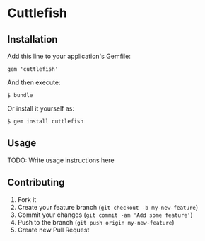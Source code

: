 # Cuttlefish



## Installation

Add this line to your application's Gemfile:

    gem 'cuttlefish'

And then execute:

    $ bundle

Or install it yourself as:

    $ gem install cuttlefish

## Usage

TODO: Write usage instructions here

## Contributing

1. Fork it
2. Create your feature branch (`git checkout -b my-new-feature`)
3. Commit your changes (`git commit -am 'Add some feature'`)
4. Push to the branch (`git push origin my-new-feature`)
5. Create new Pull Request
